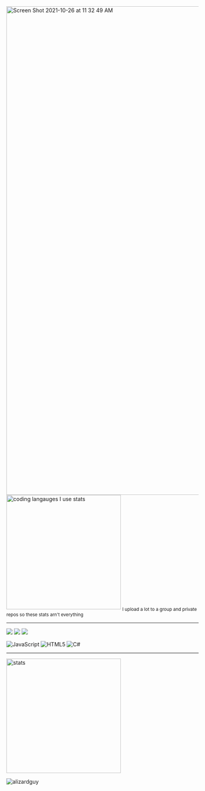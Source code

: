 <!-- Banner -->
<img width="1281" alt="Screen Shot 2021-10-26 at 11 32 49 AM" src="https://user-images.githubusercontent.com/42082829/138939710-31409614-a686-4ffd-9f42-68341c78de99.png">
<!-- Top Area -->

<img width="300" alt="coding langauges I use stats" src="https://github-readme-stats.vercel.app/api/top-langs/?username=alizardguy">
<sub>I upload a lot to a group and private repos so these stats arn't everything</sub>

</p>

<!-- About me -->

  ---
![](https://img.shields.io/badge/OS-Windows-informational?style=flat&logo=<LOGO_NAME>&logoColor=white&color=2bbc8a)
![](https://img.shields.io/badge/HMD-Valve_Index-informational?style=flat&logo=<LOGO_NAME>&logoColor=white&color=2bbc8a)
![](https://img.shields.io/badge/editor-VS_Code-informational?style=flat&logo=<LOGO_NAME>&logoColor=white&color=2bbc8a)


![JavaScript](https://img.shields.io/badge/javascript-%23323330.svg?style=for-the-badge&logo=javascript&logoColor=%23F7DF1E)
![HTML5](https://img.shields.io/badge/html5-%23E34F26.svg?style=for-the-badge&logo=html5&logoColor=white)
![C#](https://img.shields.io/badge/c%23-%23239120.svg?style=for-the-badge&logo=c-sharp&logoColor=white)


 ---

<img width="300" alt="stats" src="https://github-profile-summary-cards.vercel.app/api/cards/profile-details?username=alizardguy&theme=vue">
<p align="left"> <img src="https://komarev.com/ghpvc/?username=alizardguy&label=Profile%20views&color=0e75b6&style=flat" alt="alizardguy" /> </p>
